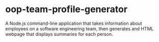 # oop-team-profile-generator
A Node.js command-line application that takes information about employees on a software engineering team, then generates and HTML webpage that displays summaries for each person.
